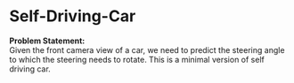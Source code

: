 # Self-Driving-Car
<b>Problem Statement:</b></br>
Given the front camera view of a car, we need to predict the steering angle to which the steering needs to rotate. This is a minimal version of self driving car.
